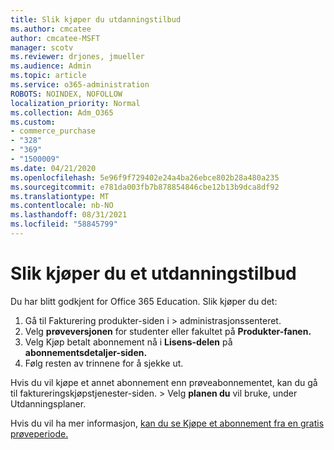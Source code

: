 ```yaml
---
title: Slik kjøper du utdanningstilbud
ms.author: cmcatee
author: cmcatee-MSFT
manager: scotv
ms.reviewer: drjones, jmueller
ms.audience: Admin
ms.topic: article
ms.service: o365-administration
ROBOTS: NOINDEX, NOFOLLOW
localization_priority: Normal
ms.collection: Adm_O365
ms.custom:
- commerce_purchase
- "328"
- "369"
- "1500009"
ms.date: 04/21/2020
ms.openlocfilehash: 5e96f9f729402e24a4ba26ebce802b28a480a235
ms.sourcegitcommit: e781da003fb7b878854846cbe12b13b9dca8df92
ms.translationtype: MT
ms.contentlocale: nb-NO
ms.lasthandoff: 08/31/2021
ms.locfileid: "58845799"
---
```

# <a name="how-to-purchase-an-education-offer"></a>Slik kjøper du et utdanningstilbud

Du har blitt godkjent for Office 365 Education. Slik kjøper du det:
  
1. Gå til Fakturering produkter-siden i  \> [](https://go.microsoft.com/fwlink/p/?linkid=842054) administrasjonssenteret.
2. Velg **prøveversjonen** for studenter eller fakultet på **Produkter-fanen.**
3. Velg Kjøp betalt abonnement nå i **Lisens-delen** på **abonnementsdetaljer-siden.**
4. Følg resten av trinnene for å sjekke ut.

Hvis du vil kjøpe et annet abonnement enn  prøveabonnementet, kan du gå til faktureringskjøpstjenester-siden. \> [](https://go.microsoft.com/fwlink/p/?linkid=868433) Velg **planen du** vil bruke, under Utdanningsplaner.

Hvis du vil ha mer informasjon, [kan du se Kjøpe et abonnement fra en gratis prøveperiode.](https://docs.microsoft.com/microsoft-365/commerce/try-or-buy-microsoft-365#buy-a-subscription-from-your-free-trial)